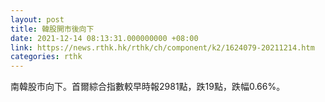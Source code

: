 ```yaml
---
layout: post
title: 韓股開市後向下
date: 2021-12-14 08:13:31.000000000 +08:00
link: https://news.rthk.hk/rthk/ch/component/k2/1624079-20211214.htm
categories: rthk
---
```


南韓股市向下。首爾綜合指數較早時報2981點，跌19點，跌幅0.66%。
